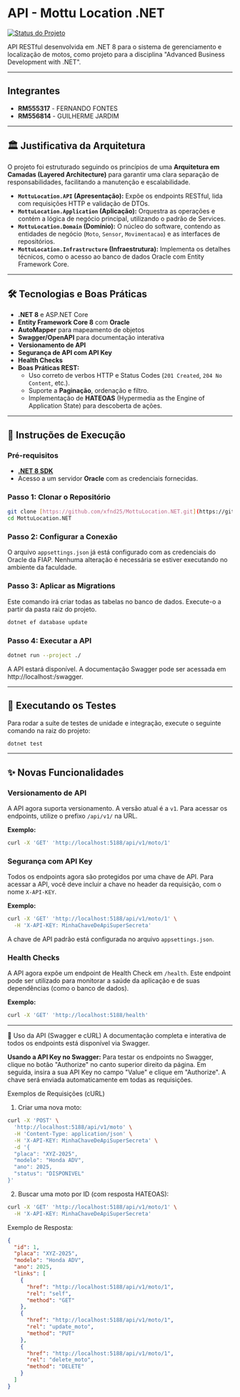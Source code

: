 # API - Mottu Location .NET

[![Status do Projeto](https://img.shields.io/badge/status-concluído-green)](https://github.com/xfnd25/MottuLocation.NET)

API RESTful desenvolvida em .NET 8 para o sistema de gerenciamento e localização de motos, como projeto para a disciplina "Advanced Business Development with .NET".

---

## Integrantes

* **RM555317** - FERNANDO FONTES
* **RM556814** - GUILHERME JARDIM

---

## 🏛️ Justificativa da Arquitetura

O projeto foi estruturado seguindo os princípios de uma **Arquitetura em Camadas (Layered Architecture)** para garantir uma clara separação de responsabilidades, facilitando a manutenção e escalabilidade.

* **`MottuLocation.API` (Apresentação):** Expõe os endpoints RESTful, lida com requisições HTTP e validação de DTOs.
* **`MottuLocation.Application` (Aplicação):** Orquestra as operações e contém a lógica de negócio principal, utilizando o padrão de Services.
* **`MottuLocation.Domain` (Domínio):** O núcleo do software, contendo as entidades de negócio (`Moto`, `Sensor`, `Movimentacao`) e as interfaces de repositórios.
* **`MottuLocation.Infrastructure` (Infraestrutura):** Implementa os detalhes técnicos, como o acesso ao banco de dados Oracle com Entity Framework Core.

---

## 🛠️ Tecnologias e Boas Práticas

* **.NET 8** e ASP.NET Core
* **Entity Framework Core 8** com **Oracle**
* **AutoMapper** para mapeamento de objetos
* **Swagger/OpenAPI** para documentação interativa
* **Versionamento de API**
* **Segurança de API com API Key**
* **Health Checks**
* **Boas Práticas REST:**
    * Uso correto de verbos HTTP e Status Codes (`201 Created`, `204 No Content`, etc.).
    * Suporte a **Paginação**, ordenação e filtro.
    * Implementação de **HATEOAS** (Hypermedia as the Engine of Application State) para descoberta de ações.

---

## 🚀 Instruções de Execução

### Pré-requisitos
* **[.NET 8 SDK](https://dotnet.microsoft.com/download/dotnet/8.0)**
* Acesso a um servidor **Oracle** com as credenciais fornecidas.

### Passo 1: Clonar o Repositório
```bash
git clone [https://github.com/xfnd25/MottuLocation.NET.git](https://github.com/xfnd25/MottuLocation.NET.git)
cd MottuLocation.NET
```
### Passo 2: Configurar a Conexão
O arquivo `appsettings.json` já está configurado com as credenciais do Oracle da FIAP. Nenhuma alteração é necessária se estiver executando no ambiente da faculdade.

### Passo 3: Aplicar as Migrations
Este comando irá criar todas as tabelas no banco de dados. Execute-o a partir da pasta raiz do projeto.

```bash
dotnet ef database update
```

### Passo 4: Executar a API
```bash
dotnet run --project ./
```
A API estará disponível. A documentação Swagger pode ser acessada em http://localhost:<PORTA>/swagger.

---

## 🧪 Executando os Testes
Para rodar a suíte de testes de unidade e integração, execute o seguinte comando na raiz do projeto:
```bash
dotnet test
```

---

## ✨ Novas Funcionalidades

### Versionamento de API
A API agora suporta versionamento. A versão atual é a `v1`. Para acessar os endpoints, utilize o prefixo `/api/v1/` na URL.

**Exemplo:**
```bash
curl -X 'GET' 'http://localhost:5188/api/v1/moto/1'
```

### Segurança com API Key
Todos os endpoints agora são protegidos por uma chave de API. Para acessar a API, você deve incluir a chave no header da requisição, com o nome `X-API-KEY`.

**Exemplo:**
```bash
curl -X 'GET' 'http://localhost:5188/api/v1/moto/1' \
  -H 'X-API-KEY: MinhaChaveDeApiSuperSecreta'
```
A chave de API padrão está configurada no arquivo `appsettings.json`.

### Health Checks
A API agora expõe um endpoint de Health Check em `/health`. Este endpoint pode ser utilizado para monitorar a saúde da aplicação e de suas dependências (como o banco de dados).

**Exemplo:**
```bash
curl -X 'GET' 'http://localhost:5188/health'
```

---

📖 Uso da API (Swagger e cURL)
A documentação completa e interativa de todos os endpoints está disponível via Swagger.

**Usando a API Key no Swagger:**
Para testar os endpoints no Swagger, clique no botão "Authorize" no canto superior direito da página. Em seguida, insira a sua API Key no campo "Value" e clique em "Authorize". A chave será enviada automaticamente em todas as requisições.

Exemplos de Requisições (cURL)
1. Criar uma nova moto:

```bash
curl -X 'POST' \
  'http://localhost:5188/api/v1/moto' \
  -H 'Content-Type: application/json' \
  -H 'X-API-KEY: MinhaChaveDeApiSuperSecreta' \
  -d '{
  "placa": "XYZ-2025",
  "modelo": "Honda ADV",
  "ano": 2025,
  "status": "DISPONIVEL"
}'
```
2. Buscar uma moto por ID (com resposta HATEOAS):

```bash
curl -X 'GET' 'http://localhost:5188/api/v1/moto/1' \
  -H 'X-API-KEY: MinhaChaveDeApiSuperSecreta'
```
Exemplo de Resposta:

```json
{
  "id": 1,
  "placa": "XYZ-2025",
  "modelo": "Honda ADV",
  "ano": 2025,
  "links": [
    {
      "href": "http://localhost:5188/api/v1/moto/1",
      "rel": "self",
      "method": "GET"
    },
    {
      "href": "http://localhost:5188/api/v1/moto/1",
      "rel": "update_moto",
      "method": "PUT"
    },
    {
      "href": "http://localhost:5188/api/v1/moto/1",
      "rel": "delete_moto",
      "method": "DELETE"
    }
  ]
}
```
